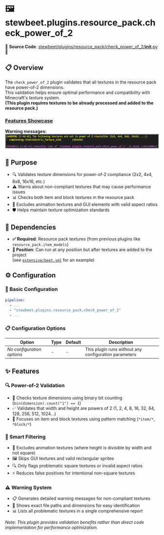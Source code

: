 
# 🖼️ stewbeet.plugins.resource_pack.check_power_of_2

📄 **Source Code**: [stewbeet/plugins/resource_pack/check_power_of_2/__init__.py](../../python_package/stewbeet/plugins/resource_pack/check_power_of_2/__init__.py) 🔗

## 📋 Overview
The `check_power_of_2` plugin validates that all textures in the resource pack have power-of-2 dimensions.<br>
This validation helps ensure optimal performance and compatibility with Minecraft's texture system.<br>
**(This plugin requires textures to be already processed and added to the resource pack.)**

### <u>Features Showcase</u>

**Warning messages:**<br>
<img src="img/resource_pack.check_power_of_2.warning.jpg" style="width: min(960px, 100%)">

## 🎯 Purpose
- 🔍 Validates texture dimensions for power-of-2 compliance (2x2, 4x4, 8x8, 16x16, etc.)
- ⚠️ Warns about non-compliant textures that may cause performance issues
- 📊 Checks both item and block textures in the resource pack
- 🎨 Excludes animation textures and GUI elements with valid aspect ratios
- 🛡️ Helps maintain texture optimization standards

## 🔗 Dependencies
- **✅ Required**: Resource pack textures (from previous plugins like `resource_pack.item_models`)
- **📍 Position**: Can run at any position but after textures are added to the project<br>
(see [`extensive/beet.yml`](../../templates/extensive/beet.yml) for an example)

## ⚙️ Configuration

### 🎯 Basic Configuration
```yaml
pipeline:
  - ...
  - "stewbeet.plugins.resource_pack.check_power_of_2"
  - ...
```

### 📋 Configuration Options

| Option | Type | Default | Description |
|--------|------|---------|-------------|
| *No configuration options* | - | - | This plugin runs without any configuration parameters |

## ✨ Features

### 🔍 Power-of-2 Validation
- 📏 Checks texture dimensions using binary bit counting (`bin(dimension).count("1") == 1`)
- ✅ Validates that width and height are powers of 2 (1, 2, 4, 8, 16, 32, 64, 128, 256, 512, 1024...)
- 🎯 Focuses on item and block textures using pattern matching (`*item/*`, `*block/*`)

### 🎨 Smart Filtering
- 📱 Excludes animation textures (where height is divisible by width and not square)
- 🖼️ Skips GUI textures and valid rectangular sprites
- 🔍 Only flags problematic square textures or invalid aspect ratios
- ⚡ Reduces false positives for intentional non-square textures

### ⚠️ Warning System
- 📋 Generates detailed warning messages for non-compliant textures
- 📍 Shows exact file paths and dimensions for easy identification
- 📊 Lists all problematic textures in a single comprehensive report

*Note: This plugin provides validation benefits rather than direct code implementation for performance optimization.*

